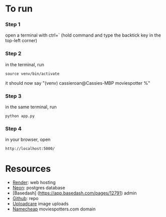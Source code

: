 # To run

### Step 1

open a terminal with ctrl+` (hold command and type the backtick key in the top-left corner)

### Step 2

in the terminal, run

```
source venv/bin/activate
```

it should now say "(venv) cassieroan@Cassies-MBP moviespotter %"

### Step 3

in the same terminal, run

```
python app.py
```

### Step 4

in your browser, open

    http://localhost:5000/

# Resources

- [Render](https://dashboard.render.com/web/srv-cik3ji6nqql0l1vi6ei0): web hosting
- [Neon](https://console.neon.tech/app/projects/bold-heart-979505/tables): postgres database
- [Basedash] (https://app.basedash.com/pages/12791) admin
- [Github](https://github.com/cassieroan/moviespotter): repo
- [Uploadcare](https://app.uploadcare.com/projects/db12333b4a5d847f9df1/get-started) image uploads
- [Namecheap](https://ap.www.namecheap.com/domains/domaincontrolpanel/moviespotters.com/domain) moviespotters.com domain
